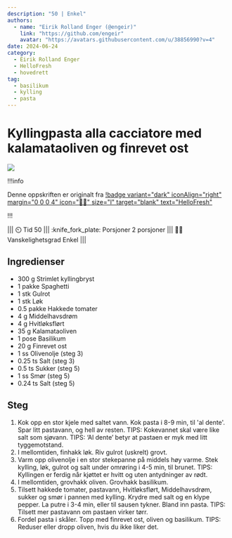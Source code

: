 ```yaml
---
description: "50 | Enkel"
authors:
  - name: "Eirik Rolland Enger (@engeir)"
    link: "https://github.com/engeir"
    avatar: "https://avatars.githubusercontent.com/u/38856990?v=4"
date: 2024-06-24
category:
  - Eirik Rolland Enger
  - HelloFresh
  - hovedrett
tag:
  - basilikum
  - kylling
  - pasta
---
```


# Kyllingpasta alla cacciatore med kalamataoliven og finrevet ost

![](/static/kyllingpasta-alla-cacciatore-med-kalamataoliven-og-finrevet-ost/kyllingpasta-alla-cacciatore-med-kalamataoliven-og-finrevet-ost.webp)

!!!info

Denne oppskriften er originalt fra
[!badge variant="dark" iconAlign="right" margin="0 0 0 4" icon=":cook:" size="l" target="blank" text="HelloFresh"](https://www.hellofresh.no/recipes/kyllingpasta-alla-cacciatore-66274e61ad72ee2f0f4bc8f3)

!!!

<!-- dprint-ignore-start -->
||| :timer_clock: Tid
50
||| :knife_fork_plate: Porsjoner
2 porsjoner
||| :cook: Vanskelighetsgrad
Enkel
|||
<!-- dprint-ignore-end -->

## Ingredienser

- 300 g Strimlet kyllingbryst
- 1 pakke Spaghetti
- 1 stk Gulrot
- 1 stk Løk
- 0.5 pakke Hakkede tomater
- 4 g Middelhavsdrøm
- 4 g Hvitløksflørt
- 35 g Kalamataoliven
- 1 pose Basilikum
- 20 g Finrevet ost
- 1 ss Olivenolje (steg 3)
- 0.25 ts Salt (steg 3)
- 0.5 ts Sukker (steg 5)
- 1 ss Smør (steg 5)
- 0.24 ts Salt (steg 5)

## Steg

1. Kok opp en stor kjele med saltet vann. Kok pasta i 8-9 min, til 'al dente'. Spar litt pastavann, og hell av resten. TIPS: Kokevannet skal være like salt som sjøvann. TIPS: ‘Al dente’ betyr at pastaen er myk med litt tyggemotstand.
2. I mellomtiden, finhakk løk. Riv gulrot (uskrelt) grovt.
3. Varm opp olivenolje i en stor stekepanne på middels høy varme. Stek kylling, løk, gulrot og salt under omrøring i 4-5 min, til brunet. TIPS: Kyllingen er ferdig når kjøttet er hvitt og uten antydninger av rødt.
4. I mellomtiden, grovhakk oliven. Grovhakk basilikum.
5. Tilsett hakkede tomater, pastavann, Hvitløksflørt, Middelhavsdrøm, sukker og smør i
   pannen med kylling. Krydre med salt og en klype pepper. La putre i 3-4 min, eller til
   sausen tykner. Bland inn pasta. TIPS: Tilsett mer pastavann om pastaen virker tørr.
7. Fordel pasta i skåler. Topp med finrevet ost, oliven og basilikum. TIPS: Reduser
   eller dropp oliven, hvis du ikke liker det.

<script type="application/ld+json">
{
  "author": {
    "@type": "Person",
    "name": "HelloFresh",
    "url": "https://www.hellofresh.no/recipes/kyllingpasta-alla-cacciatore-66274e61ad72ee2f0f4bc8f3"
  },
  "image": "https://img.hellofresh.com/f_auto,fl_lossy,h_640,q_auto,w_1200/hellofresh_s3/image/HF_Y24_R08_BW10_SE_C22479-1_MAIN_low-25af6855.jpg",
  "site_name": "HelloFresh",
  "@context": "https://schema.org",
  "@type": "Recipe",
  "recipeCategory": "",
  "cookTime": 25,
  "recipeCuisine": "Italienske",
  "publisher": {
    "@type": "Organization",
    "name": "hellofresh.com"
  },
  "recipeIngredient": [
    "300 g Strimlet kyllingbryst",
    "1 pakke Spaghetti",
    "1 stk Gulrot",
    "1 stk Løk",
    "0.5 pakke Hakkede tomater",
    "4 g Middelhavsdrøm",
    "4 g Hvitløksflørt",
    "35 g Kalamataoliven",
    "1 pose Basilikum",
    "20 g Finrevet ost",
    "1 ss Olivenolje (steg 3)",
    "0.25 ts Salt (steg 3)",
    "0.5 ts Sukker (steg 5)",
    "1 ss Smør (steg 5)",
    "0.25 ts Salt (steg 5)"
  ],
  "recipeInstructions": [
    {
      "@type": "HowToStep",
      "text": "Kok opp en stor kjele med saltet vann. Kok pasta i 8-9 min, til 'al dente'. Spar litt pastavann, og hell av resten. TIPS: Kokevannet skal være like salt som sjøvann. TIPS: ‘Al dente’ betyr at pastaen er myk med litt tyggemotstand."
    },
    {
      "@type": "HowToStep",
      "text": "I mellomtiden, finhakk løk. Riv gulrot (uskrelt) grovt."
    },
    {
      "@type": "HowToStep",
      "text": "Varm opp olivenolje i en stor stekepanne på middels høy varme. Stek kylling, løk, gulrot og salt under omrøring i 4-5 min, til brunet. TIPS: Kyllingen er ferdig når kjøttet er hvitt og uten antydninger av rødt."
    },
    {
      "@type": "HowToStep",
      "text": "I mellomtiden, grovhakk oliven. Grovhakk basilikum."
    },
    {
      "@type": "HowToStep",
      "text": "Tilsett hakkede tomater, pastavann, Hvitløksflørt, Middelhavsdrøm, sukker og smør i pannen med kylling. Krydre med salt og en klype pepper. La putre i 3-4 min, eller til sausen tykner. Bland inn pasta. TIPS: Tilsett mer pastavann om pastaen virker tørr."
    },
    {
      "@type": "HowToStep",
      "text": "Fordel pasta i skåler. Topp med finrevet ost, oliven og basilikum. TIPS: Reduser eller dropp oliven, hvis du ikke liker det."
    }
  ],
  "inLanguage": "nb-NO",
  "nutrition": {
    "@type": "NutritionInformation",
    "calories": "764 kcal",
    "fatContent": "24.3 g",
    "saturatedFatContent": "8.3 g",
    "carbohydrateContent": "77.7 g",
    "sugarContent": "14.2 g",
    "proteinContent": "53.9 g",
    "sodiumContent": "0.9 mg",
    "servingSize": "481"
  },
  "prepTime": 25,
  "name": "Kyllingpasta alla cacciatore med kalamataoliven og finrevet ost",
  "totalTime": 50,
  "recipeYield": "2 porsjoner",
  "pattern": "kyllingpasta-alla-cacciatore-med-kalamataoliven-og-finrevet-ost"
}
</script>
